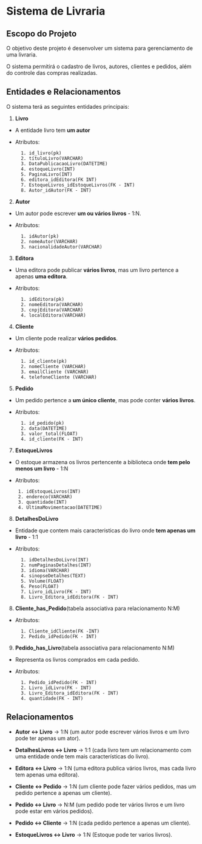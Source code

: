 # Sistema de Livraria



## Escopo do Projeto

O objetivo deste projeto é desenvolver um sistema para gerenciamento de uma livraria.

O sistema permitirá o cadastro de livros, autores, clientes e pedidos, além do controle das compras realizadas.



## Entidades e Relacionamentos

O sistema terá as seguintes entidades principais:



1. **Livro**

- A entidade livro tem **um autor**  

- Atributos: 

        1. id_livro(pk)
        2. títuloLivro(VARCHAR)
        3. DataPublicacaoLivro(DATETIME)
        4. estoqueLivro(INT)
        5. PaginaLivro(INT)
        6. editora_idEditora(FK INT)
        7. EstoqueLivros_idEstoqueLivros(FK - INT)
        8. Autor_idAutor(FK - INT)


2. **Autor**

- Um autor pode escrever **um ou vários livros**  - 1:N.

- Atributos: 

        1. idAutor(pk)
        2. nomeAutor(VARCHAR)
        3. nacionalidadeAutor(VARCHAR)




3. **Editora**

- Uma editora pode publicar **vários livros**, mas um livro pertence a apenas **uma editora**.

- Atributos: 

        1. idEditora(pk)
        2. nomeEditora(VARCHAR)
        3. cnpjEditora(VARCHAR)
        4. localEditora(VARCHAR)
       


4. **Cliente**

- Um cliente pode realizar **vários pedidos**.

- Atributos:

        1. id_cliente(pk)
        2. nomeCliente (VARCHAR)
        3. emailCliente (VARCHAR)
        4. telefoneCliente (VARCHAR)


5. **Pedido**

- Um pedido pertence a **um único cliente**, mas pode conter **vários livros**.

- Atributos: 

        1. id_pedido(pk)
        2. data(DATETIME)
        3. valor_total(FLOAT)
        4. id_cliente(FK - INT)
    

7. **EstoqueLivros**

- O estoque armazena os livros pertencente a biblioteca onde **tem pelo menos um livro** - 1:N

-  Atributos: 

        1. idEstoqueLivros(INT)
        2. endereco(VARCHAR)
        3. quantidade(INT)
        4. UltimaMovimentacao(DATETIME)
     

8. **DetalhesDoLivro** 

- Entidade que contem mais caracteristicas do livro onde **tem apenas um livro** - 1:1

- Atributos:

        1. idDetalhesDoLivro(INT)
        2. numPaginasDetalhes(INT)
        3. idioma(VARCHAR)
        4. sinopseDetalhes(TEXT)
        5. Volume(FLOAT)
        6. Peso(FLOAT)
        7. Livro_idLivro(FK - INT)
        8. Livro_Editora_idEditora(FK - INT)


8. **Cliente_has_Pedido**(tabela associativa para relacionamento N:M)

- Atributos:

        1. Cliente_idCliente(FK -INT)
        2. Pedido_idPedido(FK - INT)



9. **Pedido_has_Livro**(tabela associativa para relacionamento N:M)

- Representa os livros comprados em cada pedido.

- Atributos: 

        1. Pedido_idPedido(FK - INT)
        2. Livro_idLivro(FK - INT)
        3. Livro_Editora_idEditora(FK - INT)
        4. quantidade(FK - INT)


## Relacionamentos

- **Autor ↔ Livro** → 1:N (um autor pode escrever vários livros e um livro pode ter apenas um ator).

- **DetalhesLivros ↔ Livro** → 1:1 (cada livro tem um relacionamento com uma entidade onde tem mais características do livro).

- **Editora ↔ Livro** → 1:N (uma editora publica vários livros, mas cada livro tem apenas uma editora).

- **Cliente ↔ Pedido** → 1:N (um cliente pode fazer vários pedidos, mas um pedido pertence a apenas um cliente).

- **Pedido ↔ Livro** → N:M (um pedido pode ter vários livros e um livro pode estar em vários pedidos).

- **Pedido ↔ Cliente** → 1:N (cada pedido pertence a apenas um cliente).

- **EstoqueLivros ↔ Livro** → 1:N (Estoque pode ter varios livros).


